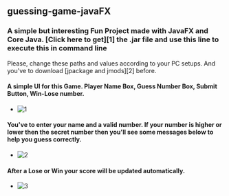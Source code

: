 ## guessing-game-javaFX

### A simple but interesting Fun Project made with JavaFX and Core Java. [Click here to get][1] the .jar file and use this line to execute this in command line 


Please, change these paths and values according to your PC setups. And you've to download [jpackage and jmods][2] before.



#### A simple UI for this Game. Player Name Box, Guess Number Box, Submit Button, Win-Lose number.
 - ![1](https://user-images.githubusercontent.com/57843701/111962947-2cfca780-8b1d-11eb-95ec-ea4c91f2f1b2.png)
#### You've to enter your name and a valid number. If your number is higher or lower then the secret number then you'll see some messages below to help you guess correctly.
 - ![2](https://user-images.githubusercontent.com/57843701/111962970-338b1f00-8b1d-11eb-9382-182ba4d0dec0.png)
#### After a Lose or Win your score will be updated automatically.
 - ![3](https://user-images.githubusercontent.com/57843701/111962986-384fd300-8b1d-11eb-9420-10d79e493996.png)




